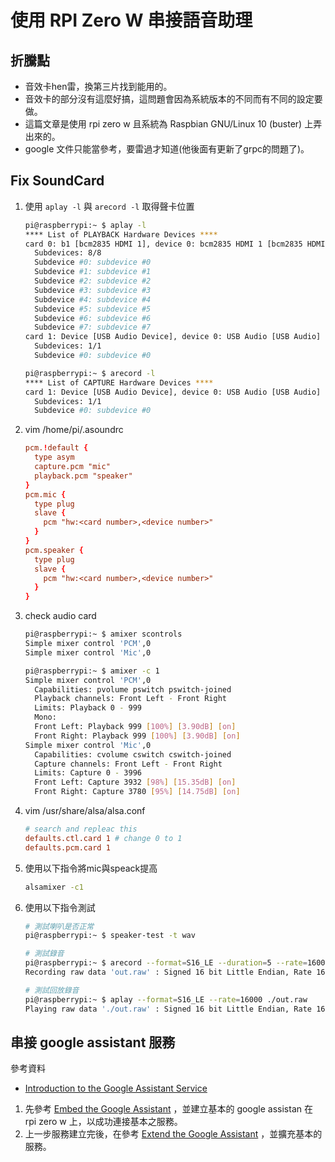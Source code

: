 # 使用 RPI Zero W 串接語音助理

## 折騰點

- 音效卡hen雷，換第三片找到能用的。
- 音效卡的部分沒有這麼好搞，這問題會因為系統版本的不同而有不同的設定要做。
- 這篇文章是使用 rpi zero w 且系統為 Raspbian GNU/Linux 10 (buster) 上弄出來的。
- google 文件只能當參考，要雷過才知道(他後面有更新了grpc的問題了)。

## Fix SoundCard

1. 使用 `aplay -l` 與 `arecord -l` 取得聲卡位置

    ```bash
    pi@raspberrypi:~ $ aplay -l
    **** List of PLAYBACK Hardware Devices ****
    card 0: b1 [bcm2835 HDMI 1], device 0: bcm2835 HDMI 1 [bcm2835 HDMI 1]
      Subdevices: 8/8
      Subdevice #0: subdevice #0
      Subdevice #1: subdevice #1
      Subdevice #2: subdevice #2
      Subdevice #3: subdevice #3
      Subdevice #4: subdevice #4
      Subdevice #5: subdevice #5
      Subdevice #6: subdevice #6
      Subdevice #7: subdevice #7
    card 1: Device [USB Audio Device], device 0: USB Audio [USB Audio]
      Subdevices: 1/1
      Subdevice #0: subdevice #0

    pi@raspberrypi:~ $ arecord -l
    **** List of CAPTURE Hardware Devices ****
    card 1: Device [USB Audio Device], device 0: USB Audio [USB Audio]
      Subdevices: 1/1
      Subdevice #0: subdevice #0
    ```

2. vim /home/pi/.asoundrc  

    ```conf
    pcm.!default {
      type asym
      capture.pcm "mic"
      playback.pcm "speaker"
    }
    pcm.mic {
      type plug
      slave {
        pcm "hw:<card number>,<device number>"
      }
    }
    pcm.speaker {
      type plug
      slave {
        pcm "hw:<card number>,<device number>"
      }
    }
    ```

3. check audio card  

    ```bash
    pi@raspberrypi:~ $ amixer scontrols
    Simple mixer control 'PCM',0
    Simple mixer control 'Mic',0

    pi@raspberrypi:~ $ amixer -c 1
    Simple mixer control 'PCM',0
      Capabilities: pvolume pswitch pswitch-joined
      Playback channels: Front Left - Front Right
      Limits: Playback 0 - 999
      Mono:
      Front Left: Playback 999 [100%] [3.90dB] [on]
      Front Right: Playback 999 [100%] [3.90dB] [on]
    Simple mixer control 'Mic',0
      Capabilities: cvolume cswitch cswitch-joined
      Capture channels: Front Left - Front Right
      Limits: Capture 0 - 3996
      Front Left: Capture 3932 [98%] [15.35dB] [on]
      Front Right: Capture 3780 [95%] [14.75dB] [on]
    ```

4. vim /usr/share/alsa/alsa.conf

    ```conf
    # search and repleac this
    defaults.ctl.card 1 # change 0 to 1
    defaults.pcm.card 1
    ```

5. 使用以下指令將mic與speack提高

    ```bash
    alsamixer -c1
    ```

6. 使用以下指令測試

    ```bash
    # 測試喇叭是否正常
    pi@raspberrypi:~ $ speaker-test -t wav

    # 測試錄音
    pi@raspberrypi:~ $ arecord --format=S16_LE --duration=5 --rate=16000 --file-type=raw out.raw
    Recording raw data 'out.raw' : Signed 16 bit Little Endian, Rate 16000 Hz, Mono

    # 測試回放錄音
    pi@raspberrypi:~ $ aplay --format=S16_LE --rate=16000 ./out.raw
    Playing raw data './out.raw' : Signed 16 bit Little Endian, Rate 16000 Hz, Mono
    ```

## 串接 google assistant 服務

參考資料

- [Introduction to the Google Assistant Service](https://developers.google.com/assistant/sdk/guides/service/python)

1. 先參考 [Embed the Google Assistant](https://developers.google.com/assistant/sdk/guides/service/python#embed) ，並建立基本的 google assistan 在 rpi zero w 上，以成功連接基本之服務。
2. 上一步服務建立完後，在參考 [Extend the Google Assistant](https://developers.google.com/assistant/sdk/guides/service/python#extend) ，並擴充基本的服務。

